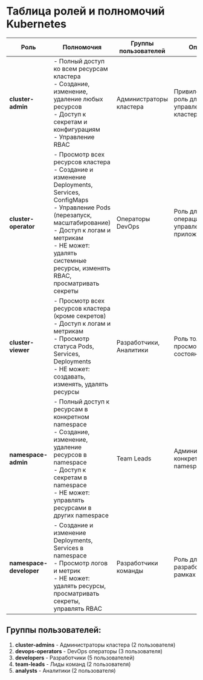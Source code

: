 # Таблица ролей и полномочий Kubernetes

| Роль | Полномочия | Группы пользователей | Описание |
|------|------------|---------------------|----------|
| **cluster-admin** | - Полный доступ ко всем ресурсам кластера<br>- Создание, изменение, удаление любых ресурсов<br>- Доступ к секретам и конфигурациям<br>- Управление RBAC | Администраторы кластера | Привилегированная роль для полного управления кластером |
| **cluster-operator** | - Просмотр всех ресурсов кластера<br>- Создание и изменение Deployments, Services, ConfigMaps<br>- Управление Pods (перезапуск, масштабирование)<br>- Доступ к логам и метрикам<br>- НЕ может: удалять системные ресурсы, изменять RBAC, просматривать секреты | Операторы DevOps | Роль для операционного управления приложениями |
| **cluster-viewer** | - Просмотр всех ресурсов кластера (кроме секретов)<br>- Доступ к логам и метрикам<br>- Просмотр статуса Pods, Services, Deployments<br>- НЕ может: создавать, изменять, удалять ресурсы | Разработчики, Аналитики | Роль только для просмотра состояния кластера |
| **namespace-admin** | - Полный доступ к ресурсам в конкретном namespace<br>- Создание, изменение, удаление ресурсов в namespace<br>- Доступ к секретам в namespace<br>- НЕ может: управлять ресурсами в других namespace | Team Leads | Администратор конкретного namespace |
| **namespace-developer** | - Создание и изменение Deployments, Services в namespace<br>- Просмотр логов и метрик<br>- НЕ может: удалять ресурсы, просматривать секреты, управлять RBAC | Разработчики команды | Роль для разработки в рамках namespace |

## Группы пользователей:

1. **cluster-admins** - Администраторы кластера (2 пользователя)
2. **devops-operators** - DevOps операторы (3 пользователя) 
3. **developers** - Разработчики (5 пользователей)
4. **team-leads** - Лиды команд (2 пользователя)
5. **analysts** - Аналитики (2 пользователя)
